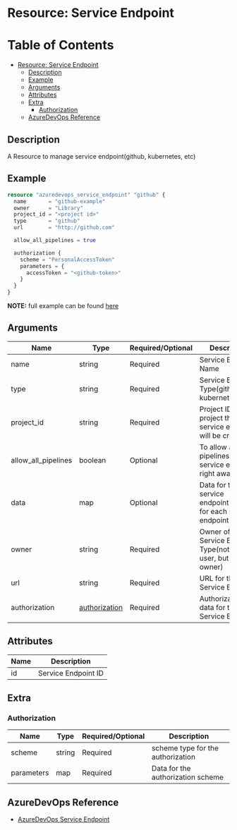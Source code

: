 # Resource: Service Endpoint

Table of Contents
=================

   * [Resource: Service Endpoint](#resource-service-endpoint)
      * [Description](#description)
      * [Example](#example)
      * [Arguments](#arguments)
      * [Attributes](#attributes)
      * [Extra](#extra)
          * [Authorization](#authorization)
      * [AzureDevOps Reference](#azuredevops-reference)

## Description

A Resource to manage service endpoint(github, kubernetes, etc)

## Example

```terraform
resource "azuredevops_service_endpoint" "github" {
  name       = "github-example"
  owner      = "Library"
  project_id = "<project id>"
  type       = "github"
  url        = "http://github.com"

  allow_all_pipelines = true

  authorization {
    scheme = "PersonalAccessToken"
    parameters = {
      accessToken = "<github-token>"
    }
  }
}
```

**NOTE:** full example can be found [here](../../examples/r/service_endpoint/main.tf)

## Arguments

| Name | Type | Required/Optional | Description |
|------|------|-------------------|-------------|
| name | string | Required | Service Endpoint Name |
| type | string | Required | Service Endpoint Type(github, kubernetes, etc) |
| project_id | string | Required | Project ID(which project the service endpoint will be create in) |
| allow_all_pipelines | boolean | Optional | To allow all pipelines use this service endpoint right away |
| data | map | Optional | Data for the service endpoint(different for each service endpoint type) |
| owner | string | Required | Owner of the Service Endpoint Type(not the user, but the type owner) |
| url | string | Required | URL for the Service Endpoint |
| authorization | [authorization](#authorization) | Required | Authorization data for the Service Endpoint |

## Attributes

| Name | Description |
|------|-------------|
| id | Service Endpoint ID | 

## Extra

### Authorization

| Name | Type | Required/Optional | Description |
|------|------|-------------------|-------------|
| scheme | string | Required | scheme type for the authorization |
| parameters | map | Required | Data for the authorization scheme |

## AzureDevOps Reference

- [AzureDevOps Service Endpoint](https://docs.microsoft.com/en-us/azure/devops/extend/develop/service-endpoints?view=azure-devops)
